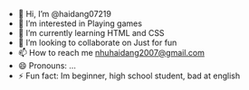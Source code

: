 - 👋 Hi, I’m @haidang07219
- 👀 I’m interested in Playing games
- 🌱 I’m currently learning HTML and CSS
- 💞️ I’m looking to collaborate on Just for fun
- 📫 How to reach me nhuhaidang2007@gmail.com
- 😄 Pronouns: ...
- ⚡ Fun fact: Im beginner, high school student, bad at english

<!---
haidang07219/haidang07219 is a ✨ special ✨ repository because its `README.md` (this file) appears on your GitHub profile.
You can click the Preview link to take a look at your changes.
--->
